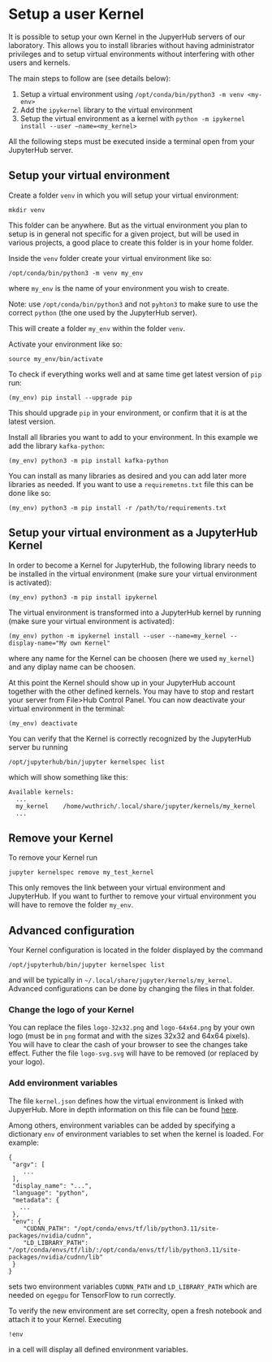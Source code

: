 # Setup a user Kernel
It is possible to setup your own Kernel in the JupyerHub servers of our laboratory. This allows you to install libraries without having administrator privileges and to setup virtual environments without interfering with other users and kernels.

The main steps to follow are (see details below):
1. Setup a virtual environment using `/opt/conda/bin/python3 -m venv <my-env>`
2. Add the `ipykernel` library to the virtual environment
3. Setup the virtual environment as a kernel with `python -m ipykernel install --user –name=<my_kernel>`

All the following steps must be executed inside a terminal open from your JupyterHub server.

## Setup your virtual environment
Create a folder `venv` in which you will setup your virtual environment:
```
mkdir venv
```
This folder can be anywhere. But as the virtual environment you plan to setup is in general not specific for a given project, but will be used in various projects, a good place to create this folder is in your home folder.

Inside the `venv` folder create your virtual environment like so:
```
/opt/conda/bin/python3 -m venv my_env
```
where `my_env` is the name of your environment you wish to create.

Note: use `/opt/conda/bin/python3` and not `pyhton3` to make sure to use the correct `python` (the one used by the JupyterHub server).

This will create a folder `my_env` within the folder `venv`.

Activate your environment like so:
```
source my_env/bin/activate
```
To check if everything works well and at same time get latest version of `pip` run:
```
(my_env) pip install --upgrade pip
```
This should upgrade `pip` in your environment, or confirm that it is at the latest version.

Install all libraries you want to add to your environment. In this example we add the library `kafka-python`:
```
(my_env) python3 -m pip install kafka-python
```
You can install as many libraries as desired and you can add later more libraries as needed. If you want to use a `requiremetns.txt` file this can be done like so:
```
(my_env) python3 -m pip install -r /path/to/requirements.txt 
```

## Setup your virtual environment as a JupyterHub Kernel
In order to become a Kernel for JupyterHub, the following library needs to be installed in the virtual environment (make sure your virtual environment is activated):
```
(my_env) python3 -m pip install ipykernel 
```
The virtual environment is transformed into a JupyterHub kernel by running (make sure your virtual environment is activated):
```
(my_env) python -m ipykernel install --user --name=my_kernel --display-name="My own Kernel"
```
where any name for the Kernel can be choosen (here we used `my_kernel`) and any diplay name can be choosen.

At this point the Kernel should show up in your JupyterHub account together with the other defined kernels. You may have to stop and restart your server from File>Hub Control Panel. You can now deactivate your virtual environment in the terminal:
```
(my_env) deactivate
```

You can verify that the Kernel is correctly recognized by the JupyterHub server bu running
```
/opt/jupyterhub/bin/jupyter kernelspec list
```
which will show something like this:
```
Available kernels:
  ...
  my_kernel    /home/wuthrich/.local/share/jupyter/kernels/my_kernel
  ...
```

## Remove your Kernel
To remove your Kernel run
```
jupyter kernelspec remove my_test_kernel
```
This only removes the link between your virtual environment and JupyterHub. 
If you want to further to remove your virtual environment you will have to remove the folder `my_env`.

## Advanced configuration
Your Kernel configuration is located in the folder displayed by the command
```
/opt/jupyterhub/bin/jupyter kernelspec list
```
and will be typically in `~/.local/share/jupyter/kernels/my_kernel`. Advanced configurations can be done by changing the files in that folder.

### Change the logo of your Kernel
You can replace the files `logo-32x32.png` and `logo-64x64.png` by your own logo (must be in `png` format and with the sizes 32x32 and 64x64 pixels).
You will have to clear the cash of your browser to see the changes take effect. Futher the file `logo-svg.svg` will have to be removed (or replaced by your logo).

### Add environment variables
The file `kernel.json` defines how the virtual environment is linked with JupyerHub. More in depth information on this file can be found [here](https://jupyter-client.readthedocs.io/en/stable/kernels.html#kernel-specs).

Among others, environment variables can be added by specifying a dictionary `env` of environment variables to set when the kernel is loaded. For example:
```
{
 "argv": [
    ...
 ],
 "display_name": "...",
 "language": "python",
 "metadata": {
   ...
 },
 "env": {
    "CUDNN_PATH": "/opt/conda/envs/tf/lib/python3.11/site-packages/nvidia/cudnn",
    "LD_LIBRARY_PATH": "/opt/conda/envs/tf/lib/:/opt/conda/envs/tf/lib/python3.11/site-packages/nvidia/cudnn/lib"
 } 
}
```
sets two environment variables `CUDNN_PATH` and `LD_LIBRARY_PATH` which are needed on `egegpu` for TensorFlow to run correctly.

To verify the new environment are set correclty, open a fresh notebook and attach it to your Kernel. Executing
```
!env
```
in a cell will display all defined environment variables.
